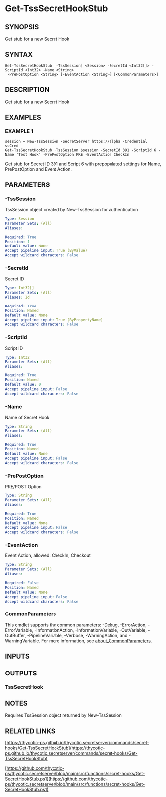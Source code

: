 # Get-TssSecretHookStub

## SYNOPSIS
Get stub for a new Secret Hook

## SYNTAX

```
Get-TssSecretHookStub [-TssSession] <Session> -SecretId <Int32[]> -ScriptId <Int32> -Name <String>
 -PrePostOption <String> [-EventAction <String>] [<CommonParameters>]
```

## DESCRIPTION
Get stub for a new Secret Hook

## EXAMPLES

### EXAMPLE 1
```
session = New-TssSession -SecretServer https://alpha -Credential ssCred
Get-TssSecretHookStub -TssSession $session -SecretId 391 -ScriptId 6 -Name 'Test Hook' -PrePostOption PRE -EventAction CheckIn
```

Get stub for Secret ID 391 and Script 6 with prepopulated settings for Name, PrePostOption and Event Action.

## PARAMETERS

### -TssSession
TssSession object created by New-TssSession for authentication

```yaml
Type: Session
Parameter Sets: (All)
Aliases:

Required: True
Position: 1
Default value: None
Accept pipeline input: True (ByValue)
Accept wildcard characters: False
```

### -SecretId
Secret ID

```yaml
Type: Int32[]
Parameter Sets: (All)
Aliases: Id

Required: True
Position: Named
Default value: None
Accept pipeline input: True (ByPropertyName)
Accept wildcard characters: False
```

### -ScriptId
Script ID

```yaml
Type: Int32
Parameter Sets: (All)
Aliases:

Required: True
Position: Named
Default value: 0
Accept pipeline input: False
Accept wildcard characters: False
```

### -Name
Name of Secret Hook

```yaml
Type: String
Parameter Sets: (All)
Aliases:

Required: True
Position: Named
Default value: None
Accept pipeline input: False
Accept wildcard characters: False
```

### -PrePostOption
PRE/POST Option

```yaml
Type: String
Parameter Sets: (All)
Aliases:

Required: True
Position: Named
Default value: None
Accept pipeline input: False
Accept wildcard characters: False
```

### -EventAction
Event Action, allowed: CheckIn, Checkout

```yaml
Type: String
Parameter Sets: (All)
Aliases:

Required: False
Position: Named
Default value: None
Accept pipeline input: False
Accept wildcard characters: False
```

### CommonParameters
This cmdlet supports the common parameters: -Debug, -ErrorAction, -ErrorVariable, -InformationAction, -InformationVariable, -OutVariable, -OutBuffer, -PipelineVariable, -Verbose, -WarningAction, and -WarningVariable. For more information, see [about_CommonParameters](http://go.microsoft.com/fwlink/?LinkID=113216).

## INPUTS

## OUTPUTS

### TssSecretHook
## NOTES
Requires TssSession object returned by New-TssSession

## RELATED LINKS

[https://thycotic-ps.github.io/thycotic.secretserver/commands/secret-hooks/Get-TssSecretHookStub](https://thycotic-ps.github.io/thycotic.secretserver/commands/secret-hooks/Get-TssSecretHookStub)

[https://github.com/thycotic-ps/thycotic.secretserver/blob/main/src/functions/secret-hooks/Get-SecretHookStub.ps1](https://github.com/thycotic-ps/thycotic.secretserver/blob/main/src/functions/secret-hooks/Get-SecretHookStub.ps1)

